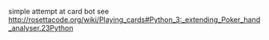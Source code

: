 simple attempt at card bot see http://rosettacode.org/wiki/Playing_cards#Python_3:_extending_Poker_hand_analyser.23Python
